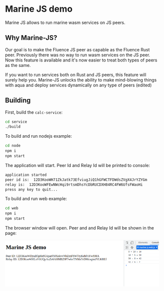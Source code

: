# Marine JS demo

Marine JS allows to run marine wasm services on JS peers.

## Why Marine-JS?

Our goal is to make the Fluence JS peer as capable as the Fluence Rust peer. Previously there was no way to run wasm services on the JS peer. Now this feature is available and it's now easier to treat both types of peers as the same.

If you want to run services both on Rust and JS peers, this feature will surely help you. Marine-JS unlocks the ability to make mind-blowing things with aqua and deploy services dynamically on any type of peers (edited)

## Building

First, build the `calc-service`:

```bash
cd service
./build
```

To build and run nodejs example:

```bash
cd node
npm i
npm start
```

The application will start. Peer Id and Relay Id will be printed to console:

```
application started
peer id is:  12D3KooWH71ZkJatk73EfviugJiQ1hGFWCTFDWdsZVgX4JrYZYGm
relay is:  12D3KooWFEwNWcHqi9rtsmDhsYcDbRUCDXH84RC4FW6UfsFWaoHi
press any key to quit...
```

To build and run web example:

```bash
cd web
npm i
npm start
```

The browser window will open. Peer and and Relay Id will be shown in the page:

![Web page screenshot](screen.png)
